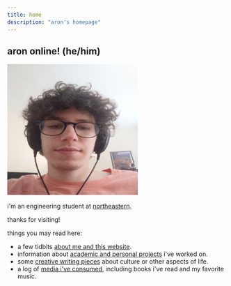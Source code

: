 ```yaml
---
title: home
description: "aron's homepage"
---
```

<meta name="robots" content="noindex, nofollow, noarchive">

## aron online! (he/him)

<img id="headshot" src="/images/headshot.jpg" width="300" height="300" margin-left="20px">


i'm an engineering student at [northeastern](https://en.wikipedia.org/wiki/Northeastern_University/).

thanks for visiting!

things you may read here:
- a few tidbits [about me and this website](/about).
- information about [academic and personal projects](/projects) i've worked on.
- some [creative writing pieces](/writing) about culture or other aspects of life.
- a log of [media i've consumed](/media), including books i've read and my favorite music.
